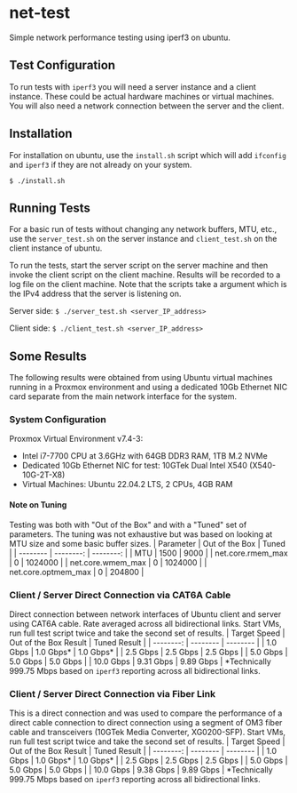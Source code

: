 # net-test
Simple network performance testing using iperf3 on ubuntu.

## Test Configuration
To run tests with ```iperf3``` you will need a server instance and a client instance. These could be actual
hardware machines or virtual machines. You will also need a network connection between the server and the client.

## Installation
For installation on ubuntu, use the ```install.sh``` script which will add ```ifconfig``` and ```iperf3``` if they are not already on your system.

```$ ./install.sh```

## Running Tests
For a basic run of tests without changing any network buffers, MTU, etc., use the ```server_test.sh``` on
the server instance and ```client_test.sh``` on the client instance of ubuntu.

To run the tests, start the server script on the server machine and then invoke the client script on the client machine. Results will be recorded to a log file on the client machine. Note that the scripts take a argument which is the IPv4 address that the server is listening on.

Server side:
```$ ./server_test.sh <server_IP_address>```

Client side:
```$ ./client_test.sh <server_IP_address>```

## Some Results
The following results were obtained from using Ubuntu virtual machines running in a Proxmox environment and using a dedicated 10Gb Ethernet NIC card separate from the main network interface for the system.

### System Configuration
Proxmox Virtual Environment v7.4-3:
* Intel i7-7700 CPU at 3.6GHz with 64GB DDR3 RAM, 1TB M.2 NVMe
* Dedicated 10Gb Ethernet NIC for test: 10GTek Dual Intel X540 (X540-10G-2T-X8)
* Virtual Machines: Ubuntu 22.04.2 LTS, 2 CPUs, 4GB RAM

#### Note on Tuning
Testing was both with "Out of the Box" and with a "Tuned" set of parameters. The tuning was not exhaustive but was based on looking at MTU size and some basic buffer sizes.
| Parameter | Out of the Box | Tuned |
| -------- | --------: | --------: |
| MTU | 1500 | 9000 |
| net.core.rmem_max | 0 | 1024000 |
| net.core.wmem_max | 0 | 1024000 |
| net.core.optmem_max | 0 | 204800 |

### Client / Server Direct Connection via CAT6A Cable
Direct connection between network interfaces of Ubuntu client and server using CAT6A cable. Rate averaged across all bidirectional links. Start VMs, run full test script twice and take the second set of results.
| Target Speed | Out of the Box Result | Tuned Result |
| --------: | -------- | -------- |
| 1.0 Gbps | 1.0 Gbps* | 1.0 Gbps* |
| 2.5 Gbps | 2.5 Gbps | 2.5 Gbps |
| 5.0 Gbps | 5.0 Gbps | 5.0 Gbps |
| 10.0 Gbps | 9.31 Gbps | 9.89 Gbps |
*Technically 999.75 Mbps based on ```iperf3``` reporting across all bidirectional links.

### Client / Server Direct Connection via Fiber Link
This is a direct connection and was used to compare the performance of a direct cable connection to direct connection using a segment of OM3 fiber cable and transceivers (10GTek Media Converter, XG0200-SFP). Start VMs, run full test script twice and take the second set of results.
| Target Speed | Out of the Box Result | Tuned Result |
| --------: | -------- | -------- |
| 1.0 Gbps | 1.0 Gbps* | 1.0 Gbps* |
| 2.5 Gbps | 2.5 Gbps | 2.5 Gbps |
| 5.0 Gbps | 5.0 Gbps | 5.0 Gbps |
| 10.0 Gbps | 9.38 Gbps | 9.89 Gbps |
*Technically 999.75 Mbps based on ```iperf3``` reporting across all bidirectional links.

